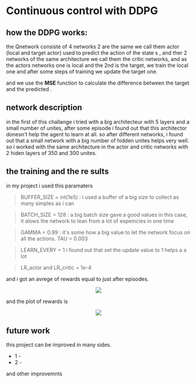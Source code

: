 # Continuous control with DDPG
 ## how the DDPG works:
 the Qnetwork consiste of 4 networks 2 are the same we call them actor (local and target actor) used to predict the action of the state s , and ther 2 networks of the same architecture we call them the critic networks, and as the actors networks one is local and the 2nd is the target, we train the local one and after some steps of training we update the target one.  

and we use the **MSE** function to calculate the difference between the target and the predicted .

 ## network description <br/>

in the first of this challange i tried with a big architecteur with 5 layers and a small number of unites, after some episode i found out that this architector donesn't help the agent to learn at all. so after different networks, i found out that a small network with a big number of hidden unites helps very well. so i worked with the same architecture in the actor and critic networks with 2 hiden layers of 350 and 300 unites.

## the training and the re  sults 
in my project i used this paramaters 
> BUFFER_SIZE = int(1e5)   : i used a buffer of a big size to collect as many simples as i can

> BATCH_SIZE = 128   : a big batch size gave a good values in this case, it alows the network to lean from a lot of expeincies in one time  

> GAMMA = 0.99  : it's some how a big value to let the network focus on all the actions.
> TAU = 0.003  


> LEARN_EVERY = 1 i found out that set the update value to 1 helps a a lot

> LR_actor and LR_critic = 1e-4               


and i got an avrege of rewards equal to  just after  episodes.

<p align="center">
  <img src="./Images/episodes.png"/>
</p>

and the plot of rewards is 

<p align="center">
  <img src="./Images/plot.png"/>
</p>

## future work
this project can be improved in many sides.
- 1 - 
- 2 - 

and other improvemnts 